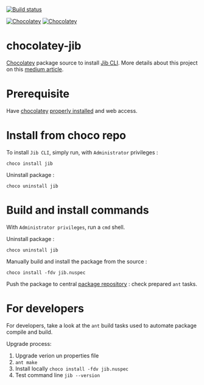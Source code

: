 [![Build status](https://ci.appveyor.com/api/projects/status/x7603wbn2yr32kib?svg=true)](https://ci.appveyor.com/project/adriens/chocolatey-schemacrawler)

[![Chocolatey](https://img.shields.io/chocolatey/v/jib.svg)](https://chocolatey.org/packages/jib)
[![Chocolatey](https://img.shields.io/chocolatey/dt/jib.svg)](https://chocolatey.org/packages/jib)


# chocolatey-jib

[Chocolatey](https://chocolatey.org)  package source to install [Jib CLI](https://github.com/GoogleContainerTools/jib/tree/master/jib-cli). More details about this project on this [medium article](https://medium.com/curiosity-driven-development/how-to-dockerize-a-spring-boot-app-with-googles-jib-53dcac56a2e1).

# Prerequisite

Have [chocolatey](https://chocolatey.org/) [properly installed](https://chocolatey.org/install) and web access.


# Install from choco repo

To install `Jib CLI`, simply run, with ```Administrator``` privileges :

```
choco install jib
```

Uninstall package :

```
choco uninstall jib
```


# Build and install commands

With ```Administrator privileges```, run a ```cmd``` shell.

Uninstall package :

```
choco uninstall jib
```

Manually build and install the package from the source :

```
choco install -fdv jib.nuspec
```

Push the package to central [package repository](https://chocolatey.org/packages) : check prepared `ant` tasks.

# For developers

For developers, take a look at the ```ant``` build tasks used to automate package compile and build.

Upgrade process:

1. Upgrade verion un properties file
2. `ant make`
3. Install locally `choco install -fdv jib.nuspec`
4. Test command line `jib --version`


